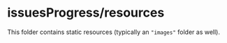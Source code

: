 # issuesProgress/resources

This folder contains static resources (typically an `"images"` folder as well).
